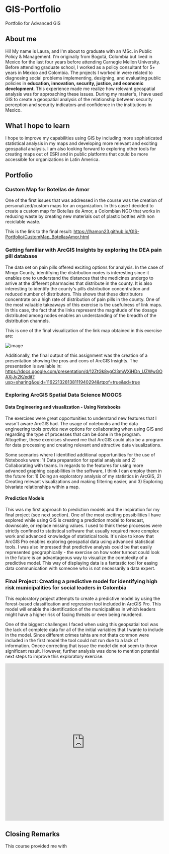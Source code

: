 # GIS-Portfolio
Portfolio for Advanced GIS

## About me
Hi! My name is Laura, and I'm about to graduate with an MSc. in Public Policy & Management. I'm originally from Bogotá, Colombia but lived in Mexico for the last four years before attending Carnegie Mellon University. Before attending graduate school, I worked as a policy consultant for 5+ years in Mexico and Colombia. The projects I worked in were related to diagnosing social problems implementing, designing, and evaluating public policies in **education, innovation, security, justice, and economic development**. This experience made me realize how relevant geospatial analysis was for approaching these issues. During my master's, I have used GIS to create a geospatial analysis of the relationship between security perception and security indicators and confidence in the institutions in Mexico.

## What I hope to learn
I hope to improve my capabilities using GIS by including more sophisticated statistical analysis in my maps and developing more relevant and exciting geospatial analysis. I am also looking forward to exploring other tools for creating maps out of ESRI and in public platforms that could be more accessible for organizations in Latin America. 

## Portfolio

### Custom Map for Botellas de Amor

One of the first issues that was addressed in the course was the creation of personalized/custom maps for an organization. In this case I decided to create a custom map for Botellas de Amor, a Colombian NGO that works in reducing waste by creating new materials out of plastic bottles with non reciclable waste.  

This is the link to the final result: https://lhamon23.github.io/GIS-Portfolio/CustomMap_BotellasAmor.html

### Getting familiar with ArcGIS Insights by exploring the DEA pain pill database

The data set on pain pills offered exciting options for analysis. In the case of Mingo County, identifying the distribution nodes is interesting since it enables one to understand the distances that the medicines undergo to arrive at the different pharmacies that distribute in the county. It is also interesting to identify the county's pills distribution concentration and reduced number of distributors. This shows that these distributors concentrate on a high rate of distribution of pain pills in the county. One of the most valuable takeaways of this exercise is the usefulness of link maps. In this case, the fact that the links represent the magnitude of the dosage distributed among nodes enables an understanding of the breadth of the distribution channels.

This is one of the final visualization of the link map obtained in this exercise are:

![image](https://user-images.githubusercontent.com/98049283/166177585-e4899a2e-578c-4c8b-933a-b345f9468b81.png)

Additionally, the final output of this assignment was the creation of a presentation showing the pros and cons of ArcGIS Insights. The presentation is available in: https://docs.google.com/presentation/d/12ZtGk8vgCl3mWXjHDn_UZWwGOAXjJy2K/edit?usp=sharing&ouid=116221328138111940294&rtpof=true&sd=true

### Exploring ArcGIS Spatial Data Science MOOCS

#### Data Engineering and visualization - Using Notebooks

The exercises were great opportunities to understand new features that I wasn't aware ArcGIS had. The usage of notebooks and the data engineering tools provide new options for collaborating when using GIS and regarding the type of processes that can be done in the program. Altogether, these exercises showed me that ArcGIS could also be a program for data processing and creating relevant and attractive data visualizations. 

Some scenarios where I identified additional opportunities for the use of Notebooks were: 1) Data preparation for spatial analysis and 2) 
Collaborating with teams. In regards to the features for using more advanced graphing capabilities in the software, I think I can employ them in the future for: 1)
Doing an exploratory analysis of my statistics in ArcGIS, 2) Creating relevant visualizations and making filtering easier, and 3) Exploring bivariate relationships within a map.

#### Prediction Models

This was my first approach to prediction models and the inspiration for my final project (see next section). One of the most exciting possibilities I have explored while using GIS is creating a prediction model to forecast, downscale, or replace missing values. I used to think these processes were strictly confined to statistical software that usually required more complex work and advanced knowledge of statistical tools. It's nice to know that ArcGIS Pro enables exploring geospatial data using advanced statistical tools. I was also impressed that predictive analysis could be that easily represented geographically - the exercise on how voter turnout could look in the future is an advantageous way to visualize the complexity of a predictive model. This way of displaying data is a fantastic tool for easing data communication with someone who is not necessarily a data expert.

### Final Project: Creating a predictive model for identifying high risk municipalities for social leaders in Colombia

This exploratory project attempts to create a predictive model by using the forest-based classification and regression tool included in ArcGIS Pro. This model will enable the identification of the municipalities in which leaders might have a higher risk of facing threats or even being murdered.

One of the biggest challenges I faced when using this geopsatial tool was the lack of complete data for all of the initial variables that I wante to include in the model. Since different crimes tahta are not thata common were included in the first model the tool could not run due to a lack of information. Oncce correcting that issue the model did not seem to throw significant result. However, further analysis was done to mention potential next steps to improve this exploratory exercise. 

<iframe src="https://storymaps.arcgis.com/stories/19e4481c0fb2421da58efd7ee5d1f6ed?header" width="100%" height="500px" frameborder="0" allowfullscreen allow="geolocation"></iframe>

## Closing Remarks

This course provided me with 
